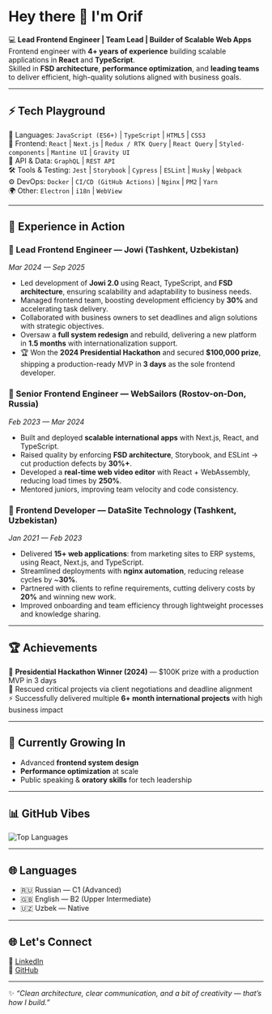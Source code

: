 # Hey there 👋 I'm Orif  

💻 **Lead Frontend Engineer | Team Lead | Builder of Scalable Web Apps**  
Frontend engineer with **4+ years of experience** building scalable applications in **React** and **TypeScript**.  
Skilled in **FSD architecture**, **performance optimization**, and **leading teams** to deliver efficient, high-quality solutions aligned with business goals.  

---

## ⚡ Tech Playground
🚀 Languages: `JavaScript (ES6+)` | `TypeScript` | `HTML5` | `CSS3`  
🎨 Frontend: `React` | `Next.js` | `Redux / RTK Query` | `React Query` | `Styled-components` | `Mantine UI` | `Gravity UI`  
🔌 API & Data: `GraphQL` | `REST API`  
🛠️ Tools & Testing: `Jest` | `Storybook` | `Cypress` | `ESLint` | `Husky` | `Webpack`  
⚙️ DevOps: `Docker` | `CI/CD (GitHub Actions)` | `Nginx` | `PM2` | `Yarn`  
🌍 Other: `Electron` | `i18n` | `WebView`  

---

## 🏢 Experience in Action

### 🔹 Lead Frontend Engineer — Jowi (Tashkent, Uzbekistan)  
*Mar 2024 — Sep 2025*  
- Led development of **Jowi 2.0** using React, TypeScript, and **FSD architecture**, ensuring scalability and adaptability to business needs.  
- Managed frontend team, boosting development efficiency by **30%** and accelerating task delivery.  
- Collaborated with business owners to set deadlines and align solutions with strategic objectives.  
- Oversaw a **full system redesign** and rebuild, delivering a new platform in **1.5 months** with internationalization support.  
- 🏆 Won the **2024 Presidential Hackathon** and secured **$100,000 prize**, shipping a production-ready MVP in **3 days** as the sole frontend developer.  

### 🔹 Senior Frontend Engineer — WebSailors (Rostov-on-Don, Russia)  
*Feb 2023 — Mar 2024*  
- Built and deployed **scalable international apps** with Next.js, React, and TypeScript.  
- Raised quality by enforcing **FSD architecture**, Storybook, and ESLint → cut production defects by **30%+**.  
- Developed a **real-time web video editor** with React + WebAssembly, reducing load times by **250%**.  
- Mentored juniors, improving team velocity and code consistency.  

### 🔹 Frontend Developer — DataSite Technology (Tashkent, Uzbekistan)  
*Jan 2021 — Feb 2023*  
- Delivered **15+ web applications**: from marketing sites to ERP systems, using React, Next.js, and TypeScript.  
- Streamlined deployments with **nginx automation**, reducing release cycles by ~**30%**.  
- Partnered with clients to refine requirements, cutting delivery costs by **20%** and winning new work.  
- Improved onboarding and team efficiency through lightweight processes and knowledge sharing.  

---

## 🏆 Achievements
🥇 **Presidential Hackathon Winner (2024)** — $100K prize with a production MVP in 3 days  
🤝 Rescued critical projects via client negotiations and deadline alignment  
⚡ Successfully delivered multiple **6+ month international projects** with high business impact  

---

## 🌱 Currently Growing In
- Advanced **frontend system design**  
- **Performance optimization** at scale  
- Public speaking & **oratory skills** for tech leadership  

---

## 📊 GitHub Vibes
![Top Languages](https://github-readme-stats.vercel.app/api/top-langs/?username=orif-ismailov&layout=compact&theme=tokyonight)  

---

## 🌐 Languages
- 🇷🇺 Russian — C1 (Advanced)  
- 🇬🇧 English — B2 (Upper Intermediate)  
- 🇺🇿 Uzbek — Native  

---

## 🌐 Let's Connect
🔗 [LinkedIn](https://www.linkedin.com/in/orif-ismailov)  
🐙 [GitHub](https://github.com/orif-ismailov)  

---

✨ *“Clean architecture, clear communication, and a bit of creativity — that’s how I build.”*  
